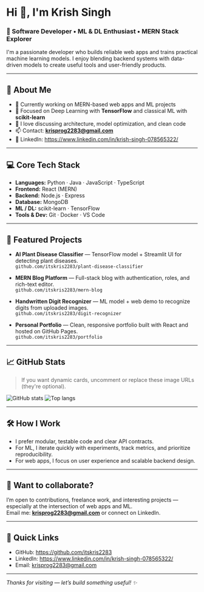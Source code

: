 # Hi 👋, I'm Krish Singh

### 🚀 Software Developer • ML & DL Enthusiast • MERN Stack Explorer

I'm a passionate developer who builds reliable web apps and trains practical machine learning models. I enjoy blending backend systems with data-driven models to create useful tools and user-friendly products.

---

## 🌟 About Me
- 🔭 Currently working on MERN-based web apps and ML projects  
- 🌱 Focused on Deep Learning with **TensorFlow** and classical ML with **scikit-learn**  
- 💬 I love discussing architecture, model optimization, and clean code  
- 📫 Contact: **krisprog2283@gmail.com**  
- 🔗 LinkedIn: https://www.linkedin.com/in/krish-singh-078565322/

---

## 💻 Core Tech Stack
- **Languages:** Python · Java · JavaScript · TypeScript  
- **Frontend:** React (MERN)  
- **Backend:** Node.js · Express  
- **Database:** MongoDB  
- **ML / DL:** scikit-learn · TensorFlow  
- **Tools & Dev:** Git · Docker · VS Code

---

## 🚀 Featured Projects

- **AI Plant Disease Classifier** — TensorFlow model + Streamlit UI for detecting plant diseases.  
  `github.com/itskris2283/plant-disease-classifier`

- **MERN Blog Platform** — Full-stack blog with authentication, roles, and rich-text editor.  
  `github.com/itskris2283/mern-blog`

- **Handwritten Digit Recognizer** — ML model + web demo to recognize digits from uploaded images.  
  `github.com/itskris2283/digit-recognizer`

- **Personal Portfolio** — Clean, responsive portfolio built with React and hosted on GitHub Pages.  
  `github.com/itskris2283/portfolio`

---

## 📈 GitHub Stats
> If you want dynamic cards, uncomment or replace these image URLs (they're optional).

![GitHub stats](https://github-readme-stats.vercel.app/api?username=itskris2283&show_icons=true&theme=tokyonight)
![Top langs](https://github-readme-stats.vercel.app/api/top-langs/?username=itskris2283&layout=compact&theme=tokyonight)

---

## 🛠 How I Work
- I prefer modular, testable code and clear API contracts.  
- For ML, I iterate quickly with experiments, track metrics, and prioritize reproducibility.  
- For web apps, I focus on user experience and scalable backend design.

---

## 🤝 Want to collaborate?
I’m open to contributions, freelance work, and interesting projects — especially at the intersection of web apps and ML.  
Email me: **krisprog2283@gmail.com** or connect on LinkedIn.

---

## 🎯 Quick Links
- GitHub: https://github.com/itskris2283  
- LinkedIn: https://www.linkedin.com/in/krish-singh-078565322/  
- Email: krisprog2283@gmail.com

---

*Thanks for visiting — let’s build something useful! ✨*
